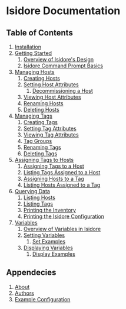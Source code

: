 Isidore Documentation
=====================

Table of Contents
-----------------

1. [Installation](install.md)
2. [Getting Started](getting_started.md)
   1. [Overview of Isidore's Design](getting_started.md#1-overview-of-isidores-design)
   2. [Isidore Command Prompt Basics](getting_started.md#2-isidore-command-prompt-basics)
3. [Managing Hosts](hosts.md)
   1. [Creating Hosts](hosts.md#1-creating-hosts)
   2. [Setting Host Attributes](hosts.md#2-setting-host-attributes)
      1. [Decommissioning a Host](hosts.md#1-decommissioning-a-host)
   3. [Viewing Host Attributes](hosts.md#3-viewing-host-attributes)
   4. [Renaming Hosts](hosts.md#4-renaming-hosts)
   5. [Deleting Hosts](hosts.md#5-deleting-hosts)
4. [Managing Tags](tags.md)
   1. [Creating Tags](tags.md#1-creating-tags)
   2. [Setting Tag Attributes](tags.md#2-setting-tag-attributes)
   3. [Viewing Tag Attributes](tags.md#3-viewing-tag-attributes)
   4. [Tag Groups](tags.md#4-tag-groups)
   5. [Renaming Tags](tags.md#5-renaming-tags)
   6. [Deleting Tags](tags.md#6-deleting-tags)
5. [Assigning Tags to Hosts](assigning.md)
   1. [Assigning Tags to a Host](assigning.md#1-assigning-tags-to-a-host)
   2. [Listing Tags Assigned to a Host](assigning.md#2-listing-tags-assigned-to-a-host)
   3. [Assigning Hosts to a Tag](assigning.md#3-assigning-hosts-to-a-tag)
   4. [Listing Hosts Assigned to a Tag](assigning.md#4-listing-hosts-assigned-to-a-tag)
6. [Querying Data](query.md)
   1. [Listing Hosts](query.md#1-listing-hosts)
   2. [Listing Tags](query.md#2-listing-tags)
   3. [Printing the Inventory](query.md#3-printing-the-inventory)
   4. [Printing the Isidore Configuration](query.md#4-printing-the-isidore-configuration)
7. [Variables](variables.md)
   1. [Overview of Variables in Isidore](variables.md#1-overview-of-variables-in-isidore)
   2. [Setting Variables](variables.md#2-setting-variables)
      1. [Set Examples](variables.md#1-set-examples)
   3. [Displaying Variables](variables.md#3-displaying-variables)
      1. [Display Examples](variables.md#1-display-examples)

Appendecies
-----------

1. [About](about.md)
2. [Authors](authors.md)
3. [Example Configuration](example.md)

